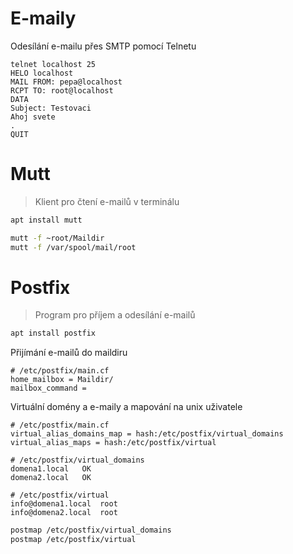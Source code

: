 # E-maily

Odesílání e-mailu přes SMTP pomocí Telnetu

```
telnet localhost 25
HELO localhost
MAIL FROM: pepa@localhost
RCPT TO: root@localhost
DATA
Subject: Testovaci
Ahoj svete
.
QUIT
```

# Mutt

> Klient pro čtení e-mailů v terminálu

```sh
apt install mutt
```

```sh
mutt -f ~root/Maildir
mutt -f /var/spool/mail/root
```

# Postfix

> Program pro příjem a odesílání e-mailů

```sh
apt install postfix
```

Přijímání e-mailů do maildiru

```
# /etc/postfix/main.cf
home_mailbox = Maildir/
mailbox_command =
```

Virtuální domény a e-maily a mapování na unix uživatele

```
# /etc/postfix/main.cf
virtual_alias_domains_map = hash:/etc/postfix/virtual_domains
virtual_alias_maps = hash:/etc/postfix/virtual
```

```
# /etc/postfix/virtual_domains
domena1.local	OK
domena2.local	OK
```

```
# /etc/postfix/virtual
info@domena1.local	root
info@domena2.local	root
```

```sh
postmap /etc/postfix/virtual_domains
postmap /etc/postfix/virtual
```
